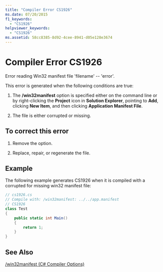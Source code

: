```yaml
---
title: "Compiler Error CS1926"
ms.date: 07/20/2015
f1_keywords: 
  - "CS1926"
helpviewer_keywords: 
  - "CS1926"
ms.assetid: 58cc8385-8d92-4cee-8941-d05e128e3674
---
```

# Compiler Error CS1926
Error reading Win32 manifest file 'filename' -- 'error'.  
  
 This error is generated when the following conditions are true:  
  
1. The **/win32manifest** option is specified either on the command line or by right-clicking the **Project** icon in **Solution Explorer**, pointing to **Add**, clicking **New Item**, and then clicking **Application Manifest File**.  
  
2. The file is either corrupted or missing.  
  
## To correct this error  
  
1. Remove the option.  
  
2. Replace, repair, or regenerate the file.  
  
## Example  
 The following example generates CS1926 when it is compiled with a corrupted for missing win32 manifest file:  
  
```csharp  
// cs1926.cs  
// Compile with: /win32manifest: ../../app.manifest  
// CS1926  
class Test  
{  
    public static int Main()  
    {  
        return 1;  
    }  
}   
```  
  
## See Also  
 [/win32manifest (C# Compiler Options)](../../../csharp/language-reference/compiler-options/win32manifest-compiler-option.md)

